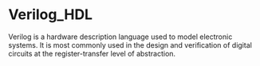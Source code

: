 # Verilog_HDL
Verilog is a hardware description language used to model electronic systems. It is most commonly used in the design and verification of digital circuits at the register-transfer level of abstraction.
